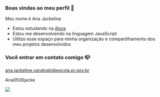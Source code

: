 ### Boas vindas ao meu perfil 💖

Meu nome é Ana Jackeline

- Estou estudando na [Alura](https://www.alura.com.br)
- Estou me desenvolvendo na linguagem JavaScript
- Utilizo esse espaço para minha organização e compartilhamento dos meu projetos desenvolvidos

### Você entrar em contato comigo 📪

ana.jackeline.vandoski@escola.pr.gov.br

Ana0506jacke

![](https://media1.tenor.com/m/5NTrd7G95KYAAAAC/runa-shirakawa-kimizero.gif)
